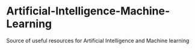 # Artificial-Intelligence-Machine-Learning
Source of useful resources for Artificial Intelligence and Machine learning

